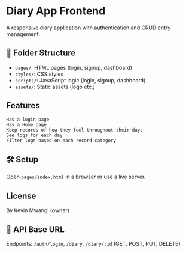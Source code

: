 # Diary App Frontend

A responsive diary application with authentication and CRUD entry management.

## 📁 Folder Structure

- `pages/`: HTML pages (login, signup, dashboard)
- `styles/`: CSS styles
- `scripts/`: JavaScript logic (login, signup, dashboard)
- `assets/`: Static assets (logo etc.)

 ## Features
    Has a login page
    Has a Home page
    Keep records of how they feel throughout their days
    See logs for each day
    Filter logs based on each record category

## 🛠 Setup

Open `pages/index.html` in a browser or use a live server.


## License

By Kevin Mwangi (owner)

## 🔗 API Base URL


Endpoints: `/auth/login`, `/diary`, `/diary/:id` (GET, POST, PUT, DELETE)
